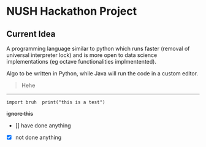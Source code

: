 # NUSH Hackathon Project

## Current Idea
A programming language similar to python which runs faster (removal of universal interpreter lock) and is more open to data science implementations (eg octave functionalities implmentented).

Algo to be written in Python, while Java will run the code in a custom editor.

> Hehe

---

`import bruh 
print("this is a test")`

~~ignore this~~

- [] have done anything

- [x] not done anything